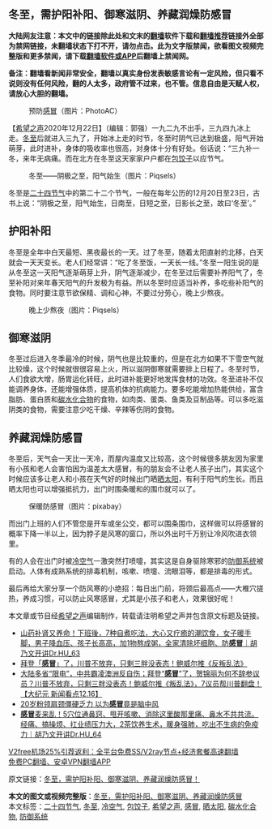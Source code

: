  <h2>冬至，需护阳补阳、御寒滋阴、养藏润燥防感冒</h2> <p class="notice"><b>大陆网友注意：本文中的链接除此处和文末的<a href="https://github.com/bannedbook/fanqiang" >翻墙</a>软件下载和<a href="https://github.com/killgcd/justmysocks/blob/master/README.md">翻墙推荐</a>链接外全部为禁网链接，未翻墙状态下打不开，请勿点击。此为文字版禁闻，欲看图文视频完整版和更多禁闻，请下载<a href="https://github.com/bannedbook/fanqiang">翻墙软件或APP</a>后翻墙上禁闻网。</p><p>备注：翻墙看新闻非常安全，翻墙以真实身份发表敏感言论有一定风险，但只看不说则没有任何风险，翻的人太多，政府管不过来，也不管。信息自由是天赋人权，请放心大胆的翻墙。</b></p>  <div class="entry"> <figure><figcaption>预防<a href="https://www.bannedbook.org/bnews/tag/%E6%84%9F%E5%86%92/" class="st_tag internal_tag" rel="tag" title="标签 感冒 下的日志">感冒</a>（图片：PhotoAC）</figcaption></figure> <p>【<span class='wp_keywordlink_affiliate'><a href="https://www.soundofhope.org" title="希望之声" target="_blank">希望之声</a></span>2020年12月22日】（编辑：郭强）一九二九不出手，三九四九冰上走。<a href="https://www.bannedbook.org/bnews/tag/%E5%86%AC%E8%87%B3/" class="st_tag internal_tag" rel="tag" title="标签 冬至 下的日志">冬至</a>后就进入三九了，开始冰上走的时节，冬至时阴气已达到极盛，阳气开始萌芽，此时进补，身体的吸收率也很高，对身体十分有好处。俗话说：“三九补一冬，来年无病痛。而在北方在冬至这天家家户户都在<a href="https://www.bannedbook.org/bnews/tag/%E5%8C%85%E9%A5%BA%E5%AD%90/" class="st_tag internal_tag" rel="tag" title="标签 包饺子 下的日志">包饺子</a>以应节气。</p> <figure><figcaption>冬至——阴极之至，阳气始生（图片：Piqsels）</figcaption></figure> <p>冬至是<a href="https://www.bannedbook.org/bnews/tag/%e4%ba%8c%e5%8d%81%e5%9b%9b%e8%8a%82%e6%b0%94/" class="st_tag internal_tag" rel="tag" title="标签 二十四节气 下的日志">二十四节气</a>中的第二十二个节气，一般在每年公历的12月20日至23日，古书上说：“阴极之至，阳气始生，日南至，日短之至，日影长之至，故曰‘冬至’。”</p>  <h2>护阳补阳</h2> <p>冬至是全年中白天最短、黑夜最长的一天。过了冬至，随着太阳直射的北移，白天就会一天天变长。老人们经常讲：“吃了冬至饭，一天长一线。”冬至一阳生说的是从冬至这一天阳气逐渐萌芽上升，阴气逐渐减少，在冬至过后需要补养阳气了，冬至补阳对来年春天阳气的升发极为有益。所以冬至时应适当补养，多吃些补阳气的食物。同时要注意节欲保精、调和心神，不要过分劳心，晚上少熬夜。</p> <figure><figcaption>晚上少熬夜（图片：Piqsels）</figcaption></figure> <h2>御寒滋阴</h2> <p>冬至过后进入冬季最冷的时候，阴气也是比较重的，但是在北方如果不下雪空气就比较燥，这个时候就很很容易上火，所以滋阴御寒就需要排上日程了。冬至时节，人们食欲大增，肠胃运化转旺，此时进补能更好地发挥食材的功效。冬至进补不仅能调养身体，还能增强体质，提高机体的抗病能力。要多吃能增加热能供给，富含脂肪、蛋白质和<a href="https://www.bannedbook.org/bnews/tag/%E7%A2%B3%E6%B0%B4%E5%8C%96%E5%90%88%E7%89%A9/" class="st_tag internal_tag" rel="tag" title="标签 碳水化合物 下的日志">碳水化合物</a>的食物，如肉类、蛋类、鱼类及豆制品等。可以多吃滋阴类的食物，需要注意少吃干燥、辛辣等伤阴的食物。</p>  <h2>养藏润燥防感冒</h2> <p>冬至后，天气会一天比一天冷，而屋内温度又比较高，这个时候很多朋友因为家里有小孩和老人会害怕因为温差太大感冒，有的朋友会不让老人孩子出门，其实这个时候应该多让老人和小孩在天气好的时候出门晒<a href="https://www.bannedbook.org/bnews/tag/%E6%99%92%E5%A4%AA%E9%98%B3/" class="st_tag internal_tag" rel="tag" title="标签 晒太阳 下的日志">晒太阳</a>，有利于阳气的生长。而且晒太阳也可以增强抵抗力，出门时围条暖和的围巾就可以了。</p> <figure><figcaption>保暖防感冒（图片：pixabay）</figcaption></figure> <p>而出门上班的人们不管您是开车或坐公交，都可以围条围巾，这样做可以将感冒的概率下降一半以上，因为脖子是风寒的窗口，所以外出时千万别让冷风吹进衣领里。</p>  <p>有的人会在出门时被<a href="https://www.bannedbook.org/bnews/tag/%E5%86%B7%E7%A9%BA%E6%B0%94/" class="st_tag internal_tag" rel="tag" title="标签 冷空气 下的日志">冷空气</a>一激突然打喷嚏，其实这是自身驱除寒邪的<a href="https://www.bannedbook.org/bnews/tag/%E9%98%B2%E5%BE%A1%E7%B3%BB%E7%BB%9F/" class="st_tag internal_tag" rel="tag" title="标签 防御系统 下的日志">防御系统</a>被启动。人体有成熟系统的排毒机制，咳嗽、喷嚏、流眼泪等，都是排毒的形式。</p> <p>最后再给大家分享一个防风寒的小绝招：每日出门前，将颈后最高点——大椎穴搓热，养成习惯，可以防止风寒感冒，尤其是小孩子和老人，效果很好呢！</p>  <p>本文章或节目经<a href="https://www.bannedbook.org/bnews/tag/%e5%b8%8c%e6%9c%9b%e4%b9%8b%e5%a3%b0/" class="st_tag internal_tag" rel="tag" title="标签 希望之声 下的日志">希望之声</a>编辑制作，转载请注明希望之声并包含原文标题及链接。</p> <ul class='op-related-articles' title='相关阅读'> <li><a href='https://www.bannedbook.org/bnews/bannedvideo/20201217/1449836.html' target='_blank'>山药补肾又养命！下班後，7种自煮吃法，大心又疗癒的潮饮食，女子暖手脚，男子降血压、孩子长高高，加1物熬成粥，全家清除坏细胞、防<b>感冒</b>｜胡乃文开讲Dr.HU_63</a></li> <li><a href='https://www.bannedbook.org/bnews/taiwannews/20201217/1449579.html' target='_blank'>拜登「<b>感冒</b>」了，川普不放弃，只剩三胖没表态！鲍威尔推《反叛乱法》</a></li> <li><a href='https://www.bannedbook.org/bnews/bannedvideo/20201217/1449476.html' target='_blank'>大陆多省“限电”，中共霸凌澳洲反自伤；拜登“<b>感冒</b>”了，贺锦丽为何不辞参议员？川普不放弃，只剩三胖没表态！鲍威尔推《叛乱法》，7议员帮川普翻盘！【大纪元 新闻看点12.16】</a></li> <li><a href='https://www.bannedbook.org/bnews/comments/20201211/1445843.html' target='_blank'>20岁粉领肩颈僵硬乏力 以为<b>感冒</b>竟是脑中风</a></li> <li><a href='https://www.bannedbook.org/bnews/bannedvideo/20201211/1445458.html' target='_blank'><b>感冒</b>麦来乱！5穴位通鼻窍、甩开咳嗽、消除这里酸那里痛、鼻水不共共流。经痛、搞操烦、扛业绩压力大，2茶饮养生术，暖身强肺，吃出不生病的免疫力｜胡乃文开讲Dr.HU_64</a></li> </ul> <p class="texttj"> <a href="https://www.bannedbook.org/forum23/topic22702.html" target="_blank">V2free机场25%引荐返利：全平台免费SS/V2ray节点+经济套餐高速翻墙</a><br/> <a href="https://github.com/bannedbook/fanqiang/wiki/%E7%A6%81%E9%97%BB%E7%BD%91%E5%AE%89%E5%8D%93%E7%BF%BB%E5%A2%99%E6%96%B0%E9%97%BBAPP" target="_blank">免费PC翻墙、安卓VPN翻墙APP</a></p><p>原文链接：<a class="src_link"  href="https://www.soundofhope.org/post/455602" target="_blank">冬至，需护阳补阳、御寒滋阴、养藏润燥防感冒！</a></p><a name='sharetosocial'></a>       <div><b>本文的图文或视频完整版</b>：<a href='https://www.bannedbook.org/bnews/comments/20201222/1452837.html'>冬至，需护阳补阳、御寒滋阴、养藏润燥防感冒</a></div>  </div><!--END ENTRY--> <div class="postfooter"> <div>本文标签：<a href="https://www.bannedbook.org/bnews/tag/%e4%ba%8c%e5%8d%81%e5%9b%9b%e8%8a%82%e6%b0%94/" rel="tag">二十四节气</a>, <a href="https://www.bannedbook.org/bnews/tag/%E5%86%AC%E8%87%B3/" rel="tag">冬至</a>, <a href="https://www.bannedbook.org/bnews/tag/%E5%86%B7%E7%A9%BA%E6%B0%94/" rel="tag">冷空气</a>, <a href="https://www.bannedbook.org/bnews/tag/%E5%8C%85%E9%A5%BA%E5%AD%90/" rel="tag">包饺子</a>, <a href="https://www.bannedbook.org/bnews/tag/%e5%b8%8c%e6%9c%9b%e4%b9%8b%e5%a3%b0/" rel="tag">希望之声</a>, <a href="https://www.bannedbook.org/bnews/tag/%E6%84%9F%E5%86%92/" rel="tag">感冒</a>, <a href="https://www.bannedbook.org/bnews/tag/%E6%99%92%E5%A4%AA%E9%98%B3/" rel="tag">晒太阳</a>, <a href="https://www.bannedbook.org/bnews/tag/%E7%A2%B3%E6%B0%B4%E5%8C%96%E5%90%88%E7%89%A9/" rel="tag">碳水化合物</a>, <a href="https://www.bannedbook.org/bnews/tag/%E9%98%B2%E5%BE%A1%E7%B3%BB%E7%BB%9F/" rel="tag">防御系统</a></div>  </div><!--END POSTFOOTER--> 
